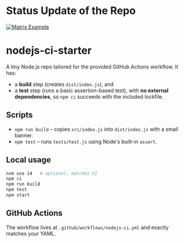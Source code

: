 # Status Update of the Repo
[![Matrix Example](https://github.com/lostspace003/nodejs-ci-starter-2/actions/workflows/matrix-job.yaml/badge.svg)](https://github.com/lostspace003/nodejs-ci-starter-2/actions/workflows/matrix-job.yaml)

# nodejs-ci-starter

A tiny Node.js repo tailored for the provided GitHub Actions workflow. It has:
- a **build** step (creates `dist/index.js`), and
- a **test** step (runs a basic assertion-based test),
with **no external dependencies**, so `npm ci` succeeds with the included lockfile.

## Scripts
- `npm run build` – copies `src/index.js` into `dist/index.js` with a small banner.
- `npm test` – runs `tests/test.js` using Node's built-in `assert`.

## Local usage
```bash
nvm use 14   # optional; matches CI
npm ci
npm run build
npm test
npm start
```

## GitHub Actions
The workflow lives at `.github/workflows/nodejs-ci.yml` and exactly matches your YAML.
